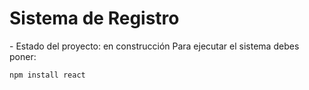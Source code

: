 <h1> Sistema de Registro</h1>
- Estado del proyecto: en construcción
Para ejecutar el sistema debes poner:

```npm install react```
